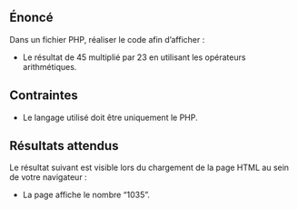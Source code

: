 ## Énoncé

Dans un fichier PHP, réaliser le code afin d’afficher :

- Le résultat de 45 multiplié par 23 en utilisant les opérateurs arithmétiques.

## Contraintes

- Le langage utilisé doit être uniquement le PHP.

## Résultats attendus

Le résultat suivant est visible lors du chargement de la page HTML au sein de votre navigateur :

- La page affiche le nombre “1035”.